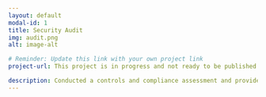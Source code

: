 ```yaml
---
layout: default
modal-id: 1
title: Security Audit
img: audit.png
alt: image-alt

# Reminder: Update this link with your own project link
project-url: This project is in progress and not ready to be published just yet. Please contact me if you'd like a sneak peek. Otherwise, stay tuned!

description: Conducted a controls and compliance assessment and provided recommendations to company stakeholders to mitigate risks and avoid fines based on best practices for NIST CSF, PCI DSS, GDPR, SOC 1 & SOC 2.
---
```


